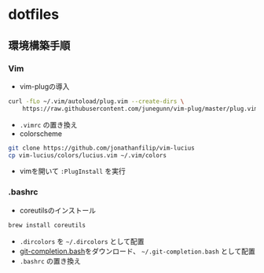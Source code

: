 # dotfiles

## 環境構築手順

### Vim

- vim-plugの導入
```sh
curl -fLo ~/.vim/autoload/plug.vim --create-dirs \
    https://raw.githubusercontent.com/junegunn/vim-plug/master/plug.vim
```
- `.vimrc` の置き換え
- colorscheme
```sh
git clone https://github.com/jonathanfilip/vim-lucius
cp vim-lucius/colors/lucius.vim ~/.vim/colors
````
- vimを開いて `:PlugInstall` を実行

### .bashrc

- coreutilsのインストール
```sh
brew install coreutils
```
- `.dircolors` を `~/.dircolors` として配置
- [git-completion.bash](https://github.com/git/git/blob/master/contrib/completion/git-completion.bash)をダウンロード、 `~/.git-completion.bash` として配置
- `.bashrc` の置き換え
